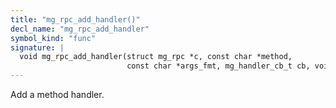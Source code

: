 ```yaml
---
title: "mg_rpc_add_handler()"
decl_name: "mg_rpc_add_handler"
symbol_kind: "func"
signature: |
  void mg_rpc_add_handler(struct mg_rpc *c, const char *method,
                          const char *args_fmt, mg_handler_cb_t cb, void *cb_arg);
---
```


Add a method handler. 

